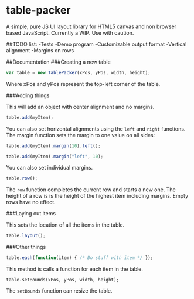 table-packer
============

A simple, pure JS UI layout library for HTML5 canvas and non browser based
JavaScript. Currently a WIP. Use with caution.

##TODO list:
-Tests
-Demo program
-Customizable output format
-Vertical alignment
-Margins on rows


##Documentation
###Creating a new table

```javascript
var table = new TablePacker(xPos, yPos, width, height);
```
Where xPos and yPos represent the top-left corner of the table.

###Adding things

This will add an object with center alignment and no margins.

```javascript
table.add(myItem);
```

You can also set horizontal alignments using the `left` and `right` functions. The margin
function sets the margin to one value on all sides:

```javascript
table.add(myItem).margin(10).left();
```

```javascript
table.add(myItem).margin("left", 10);
```
You can also set individual margins.

```javascript
table.row();
```
The `row` function completes the current row and starts a new one. The height of a row is
is the height of the highest item including margins. Empty rows have no effect.

###Laying out items

This sets the location of all the items in the table.

```javascript
table.layout();
```


###Other things
```javascript
table.each(function(item) { /* Do stuff with item */ });
```

This method is calls a function for each item in the table.


```setBounds
table.setBounds(xPos, yPos, width, height);
```

The `setBounds` function can resize the table.




